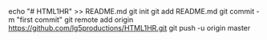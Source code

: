 echo "# HTML1HR" >> README.md
git init
git add README.md
git commit -m "first commit"
git remote add origin https://github.com/lg5productions/HTML1HR.git
git push -u origin master
